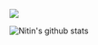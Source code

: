
![](https://komarev.com/ghpvc/?username=NitinR99&color=brightgreen)

![Nitin's github stats](https://github-readme-stats.vercel.app/api?username=NitinR99&show_icons=true&theme=dark)

<!--
**NitinR99/NitinR99** is a ✨ _special_ ✨ repository because its `README.md` (this file) appears on your GitHub profile.

Here are some ideas to get you started:

- 🔭 I’m currently working on ...
- 🌱 I’m currently learning ...
- 👯 I’m looking to collaborate on ...
- 🤔 I’m looking for help with ...
- 💬 Ask me about ...
- 📫 How to reach me: ...
- 😄 Pronouns: ...
- ⚡ Fun fact: ...
-->
